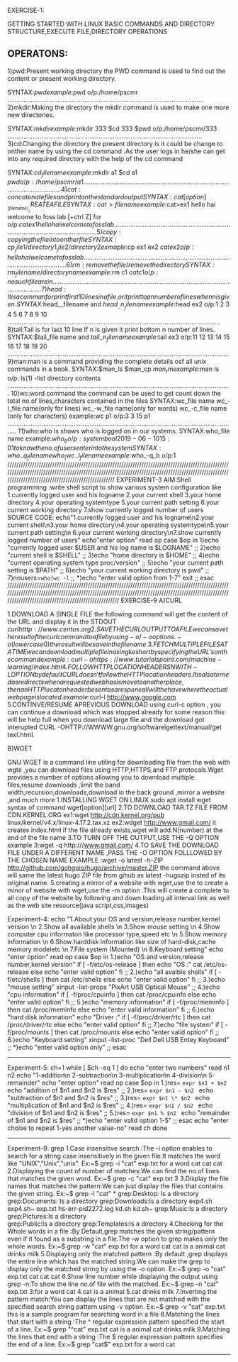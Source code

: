 EXERCISE-1:

GETTING STARTED WITH LINUX BASIC COMMANDS AND DIRECTORY STRUCTURE,EXECUTE FILE,DIRECTORY OPERATIONS

OPERATONS:
---------
1)pwd:Present working directory the PWD command is used to find out the content or present working directory.

SYNTAX:$pwd
example:$pwd
o/p:/home/pscmr
..............................................................................................................
2)mkdir:Making the directory the mkdir command is used to make one more new directories.

SYNTAX:$mkdir
example:$mkdir 333
$cd 333
$pwd
o/p:/home/pscmr/333
.............................................................................................................
3)cd:Changing the directory the present directory is it could be change to onther name by using  the cd command .As the user logs in he/she can get into any 
required directory with the help of the cd command

SYNTAX:$cd_file name
example:$mkdir a1
        $cd a1
        $pwd
o/p:/home/pscmr/a1
................................................................................................................
4)cat:concatenate files and print on the standard output
SYNTAX:cat[option]__[filename]__
CREATE A FILE SYNTAX:cat > file name
example:$cat>ex1
hello
hai
welcome to foss lab
[+ctrl Z]
for o/p:$cat ex1
hello
hai
welcome to foss lab 
...................................................................................................................
5)copy:copying the file into onther file
SYNTAX:cp__file1/directory1__file2/directory2
exmaple:$cp ex1 ex2
        $cat ex2
o/p:hello
    hai
    welcome to foss lab
...................................................................................................................
6)rm:remove the file/remove the directory
SYNTAX:rm_file name/directory name
example:$rm c1
        $cat c1
o/p:no such file are in.
.....................................................................................................................
7)head:It is a comman for print first 10 lines in a file.or it print top n number of lines when n is given.
SYNTAX:$head__filename and $head__-n__file name
example:$head ex2
o/p:1
2
3
4
5
6
7
8
9
10
.......................................................................................................................
8)tail:Tail is for last 10 line If n is given it print bottom n number of lines.
SYNTAX:$tail_file name and $tail_-n_file name
example:$tail ex3
o/p:11
12
13
14
15
16
17
18
19
20
............................................................................................................................
9)man:man is a command providing the complete details osf all unix commands in a book.
SYNTAX:$man_ls
       $man_cp
       $man_rm
example:$man ls 
o/p:
ls(1)        -list directory contents
.............................................................................................................................
10)wc:word command
      the command can be used to get count down the total no.of lines,characters contained in the files
SYNTAX:wc_file name
       wc_-l_file name(only for lines)
       wc_-w_file name(only for words)
       wc_-c_file name (only for characters)
example:wc p1
o/p:3 3 15 p1
.................................................................................................................................
11)who:who is shows who is logged on in our systems.
SYNTAX:who_file name
example:$who_b
o/p:system bool  2019-06-10 15:01
to know the no.of users enter into the system
SYNTAX:who_-q_file name
       who_|wc_-l_file name
example:$who_-q_b
o/p:1
//////////////////////////////////////////////////////////////////////////////////////////////////////////////////////////////////////////////////////////////////////////////////////////////////////////////////////////////////////////////////////
EXPERIMENT-3
AIM:Shell programming :write shell script to show various system configuration like 
1.currently logged user and his logname
2.your current shell
3.your home directory
4.your operating systemtype
5.your current path setting
6.your current working directory
7.show currently logged number of users
SOURCE CODE:
echo"1.currently logged user and his logname\n2.your current shell\n3.your home directory\n4.your operating systemtype\n5.your current path setting\n
6.your current working directory\n7.show currently logged number of users"
echo"enter option"
read op
case $op in
1)echo "currently logged user $USER and his log name is $LOGNAME"
;;
2)echo "current shell is $SHELL"
;;
3)echo "home directory is $HOME"
;;
4)echo "current operating system type proc/version"
;;
5)echo "your current path setting is $PATH"
;;
6)echo "your current working directory is pwd"
;;
7)nousers=`who|wc -l`
;;
*)echo "enter valid option from 1-7"
exit
;;
esac
////////////////////////////////////////////////////////////////////////////////////////////////////////////////////////////////////////////////////////////////////////////////////////////////////////////////////////////////////////////////////////
EXERCISE-9
A)CURL

1.DOWNLOAD A SINGLE FILE
the following command will get the content of the URL and display it in the STDOUT
$curl htttp://www.centos.org
2.SAVE THE CURL OUTPUT TO A FILE
we can save the result of the curl command to a file by using -o/-o options.
-o(lower case 0)the result will be save in the file name.
3.FETCH MULTIPLE FILES AT A TIME
we can download multiple file in a singke short by specifying the URL's on the command
example:curl -o https://www.tutorials point.com/machine-learning/index.htnl
4.FOLLOW HTTP LOCATION HEADERSNWITH -LOPTION
by default CURL doesn't follow the HTTP location headers.It is also terned as redirects when a requestedweb has is move to another place,then an HTTP locaton header be sent as a respone all will the have where the actual 
web page is located.
examole:$curl-l http://www.google.com
5.CONTINVE/RESUME APREVIOUS DOWNLOAD
using curl-c option , you can continue a download which was stopped already for some reason this will be help full when you download large file and the download got interupted 
CURL -OHTTP://WWWW.gnu.org/softwarelgettext/manual/get text.html.

B)WGET

GNU WGET is a command line utiling for downloading file from the web with wgte ,you can download files using HTTP,HTTPS,and FTP protocals.Wget provides a number of options allowing
you to download multiple files,resume downloads ,limit the band width,recursion,downloads,download in the back ground ,mirror a website ,and much more
1.INSTALLING WGET ON LINUX
            sudo apt install wget
            syntax of command
            wget[option][url]
2.TO DOWNLOAD TAR.TZ FILE FROM CDN.KERNEL.ORG
ex1:wget http://cdn.kernel.org/pub linux/kernel/v4.x/linux-4.17.2.tax.xz
ex2:wdget http://www.gmail.com/
    it creates index.html
if the file already exists,wget will add.N(number) at the end of the file name
3.TO TURN OFF THE OUTPUT,USE THE -Q OPTION
example 3:wget -q http:///www.gmail.com/
4.TO SAVE THE DOWNLOAD FILE UNDER A DIFFERENT NAME ,PASS THE -O OPTION FOLLLOWED BY THE CHOSEN NAME
EXAMPLE :wget -o latest -h-ZIP http://github.com/gohgoio/hugo/archive/master.ZIP
the command above will same the latest hugo ZIP file from gihub as latest -hugozip insted of its original name.
5.creating a mirror of a website with wget,use the to create a minor of website with wget,use the -m option .This will create a complete to all copy of the website by following
and down loading all interval link as well as the web site resource(java script,css,images)

 Experiment-4:
echo "1.About your OS and version,release number,kernel version \n 2.Show all available shells \n 3.Show mouse setting \n 4.Show computer cpu informaton like processor type,speed etc \n 5.Show memory information \n 6.Show harddisk information like size of hard-disk,cache memory modeletc \n 7.File system (Mounted) \n 8.Keyboard setting"
echo "enter option"
read op
case $op in
1.)echo "OS and version,release number,kernel version"
if [ -f/etc/os-release ]
then
echo "OS :"
cat /etc/os-release
else
echo "enter valid option"
fi
;;
2.)echo "all avaible shells"
if [ -f/etc/shells ]
then
cat /etc/shells
else
echo "enter valid option"
fi
;;
3.)echo "mouse setting"
xinput -list-props "PixArt USB Optical Mouse"
;;
4.)echo "cpu information"
if [ -f/proc/cpuinfo ]
then
cat /proc/cpuinfo
else
echo "enter valid option"
fi
;;
5.)echo "memory information"
if [ -f/proc/meminfo ]
then
cat /proc/meminfo
else
echo "enter valid information"
fi
;;
6.)echo "hard disk information"
echo "Driver :"
if [ -f/proc/driver/rtc ]
then
cat /proc/driver/rtc
else
echo "enter valid option"
fi
;;
7.)echo "file system"
if [ -f/proc/mounts ]
then
cat /proc/mounts
else
echo "enter valid option"
fi
;;
8.)echo "Keyboard setting"
xinput -list-proc "Dell Dell USB Entey Keyboard"
;;
*)echo "enter valid option only"
;;
esac
_________________________________________________________________________________________________________________________________________________________________________
Experiment-5:
ch=1
while [ $ch -eq 1 ]
do
echo "enter two numbers"
read n1 n2
echo "1-addition\n 2-subtraction\n 3-multiplication\n 4-division\n 5-remainder"
echo "enter option"
read op
case $op in
1.)res= `expr $n1 + $n2 `
echo "addition of $n1 and $n2 is $res"
;;
2.)res= `expr $n1 - $n2 `
echo "subtraction of $n1 and $n2 is $res"
;;
3.)res= `expr $n1 \* $n2 `
echo "multiplication of $n1 and $n2 is $res"
;;
4.)res= `expr $n1 / $n2 `
echo "division of $n1 and $n2 is $res"
;;
5.)res= `expr $n1 % $n2 `
echo "remainder of $n1 and $n2 is $res"
;;
*)echo "enter valid option 1-5"
;;
esac
echo "enter choise to repeat 1-yes another value-no"
read ch
done
________________________________________________________________________________________________________________________________________________________________________________
Experiment-9:
grep
1.Case insensitive search :The -i option enables to search for a string case insensitively in the given file.It matches the word like "UNIX","Unix","unix".
Ex:~$ grep -i "cat" exp.txt
	for a word cat
	cat
	cat
2.Displaying the count of number of matches:We can find the no.of lines that matches the given word.
Ex:~$ grep -c "cat" exp.txt
	3
3.Display the file names that matches the pattern:We can just display the files that contains the given string.
Ex:~$ grep -l "cat" *
	grep:Desktop: Is a directory
	grep:Documents: Is a directory
	grep:Downloads:Is a directory
	exp4.sh
	exp4.sh~
	exp.txt
	hs-err-pid2272.log
	kd.sh
	kd.sh~
	grep:Music:Is a directory
	grep:Pictures:Is a directory  
	grep:Public:Is a directory
	grep:Templates:Is a directory
4.Checking for the Whole words in a file :By Default,grep matches the given string/pattern even if it found as a substring in a file.The -w option to grep makes only the whole words.
Ex:~$ grep -w "cat" exp.txt
	for a word cat
	cat is a animal
	cat drinks milk
5.Displaying only the matched pattern :By default ,grep displays the entire line which has the matched string.We can make the grep to display only the matched string by using the -o option.
Ex:~$ grep -o "cat" exp.txt
	cat
	cat
	cat
6.Show line number while displaying the output using grep -n:To show the line no.of file with the matched.
Ex:~$ grep -n "cat" exp.txt
	3:for a word cat
	4.cat is a animal 
	5.cat drinks milk
7.Inverting the pattern match:You can display the lines that are not matched with the specified search string pattern using -v option.
Ex:~$ grep -v "cat" exp.txt
	this is a sample program
	for searching word in a file
8.Matching the lines that start with a string :The ^ regular expression pattern specified the start of a line.
Ex:~$ grep "^cat" exp.txt
	cat is a animal
	cat drinks milk
9.Matching the lines that end with a string :The $ regular expression pattern specifies the end of a line.
Ex:~$ grep "cat$" exp.txt
	for a word cat
_________________________________________________________________________________________________________________________________________________________________________________________________________

  
